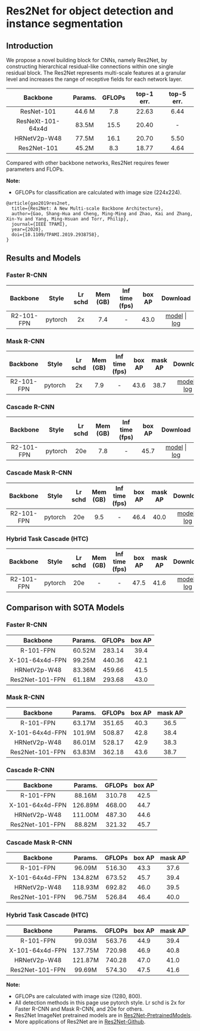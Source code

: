 # Res2Net for object detection and instance segmentation

## Introduction

We propose a novel building block for CNNs, namely Res2Net, by constructing hierarchical residual-like connections within one single residual block. The Res2Net represents multi-scale features at a granular level and increases the range of receptive fields for each network layer.

|    Backbone     |Params. | GFLOPs  | top-1 err. | top-5 err. |
| :-------------: |:----:  | :-----: | :--------: | :--------: |
| ResNet-101      |44.6 M  | 7.8     |  22.63     |  6.44      |
| ResNeXt-101-64x4d |83.5M | 15.5    |  20.40     |  -         |
| HRNetV2p-W48    | 77.5M  | 16.1    |  20.70     |  5.50      |
| Res2Net-101     | 45.2M  | 8.3     |  18.77     |  4.64      |

Compared with other backbone networks, Res2Net requires fewer parameters and FLOPs.

**Note:**
- GFLOPs for classification are calculated with image size (224x224).

```
@article{gao2019res2net,
  title={Res2Net: A New Multi-scale Backbone Architecture},
  author={Gao, Shang-Hua and Cheng, Ming-Ming and Zhao, Kai and Zhang, Xin-Yu and Yang, Ming-Hsuan and Torr, Philip},
  journal={IEEE TPAMI},
  year={2020},
  doi={10.1109/TPAMI.2019.2938758},
}
```
## Results and Models
### Faster R-CNN
|    Backbone     |  Style  | Lr schd | Mem (GB) | Inf time (fps) | box AP | Download |
| :-------------: | :-----: | :-----: | :------: | :------------: | :----: | :------: |
|R2-101-FPN	      | pytorch	|   2x	  |   7.4	   |   -	          |  43.0	 |[model](https://open-mmlab.s3.ap-northeast-2.amazonaws.com/mmdetection/v2.0/res2net/faster_rcnn_r2_101_fpn_2x_coco/faster_rcnn_r2_101_fpn_2x_coco-175f1da6.pth) &#124; [log](https://open-mmlab.s3.ap-northeast-2.amazonaws.com/mmdetection/v2.0/res2net/faster_rcnn_r2_101_fpn_2x_coco/faster_rcnn_r2_101_fpn_2x_coco_20200514_231734.log.json) |
### Mask R-CNN
|    Backbone     |  Style  | Lr schd | Mem (GB) | Inf time (fps) | box AP | mask AP | Download |
| :-------------: | :-----: | :-----: | :------: | :------------: | :----: | :-----: | :------: |
|R2-101-FPN	      | pytorch	|    2x	  |   7.9	   |      -	        |   43.6 |	38.7	 |[model](https://open-mmlab.s3.ap-northeast-2.amazonaws.com/mmdetection/v2.0/res2net/mask_rcnn_r2_101_fpn_2x_coco/mask_rcnn_r2_101_fpn_2x_coco-17f061e8.pth) &#124; [log](https://open-mmlab.s3.ap-northeast-2.amazonaws.com/mmdetection/v2.0/res2net/mask_rcnn_r2_101_fpn_2x_coco/mask_rcnn_r2_101_fpn_2x_coco_20200515_002413.log.json) |
### Cascade R-CNN
|    Backbone     |  Style  | Lr schd | Mem (GB) | Inf time (fps) | box AP | Download |
| :-------------: | :-----: | :-----: | :------: | :------------: | :----: | :------: |
|R2-101-FPN	      | pytorch	|   20e	  |   7.8	   |      -	        |  45.7  |[model](https://open-mmlab.s3.ap-northeast-2.amazonaws.com/mmdetection/v2.0/res2net/cascade_rcnn_r2_101_fpn_20e_coco/cascade_rcnn_r2_101_fpn_20e_coco-f4b7b7db.pth) &#124; [log](https://open-mmlab.s3.ap-northeast-2.amazonaws.com/mmdetection/v2.0/res2net/cascade_rcnn_r2_101_fpn_20e_coco/cascade_rcnn_r2_101_fpn_20e_coco_20200515_091644.log.json) |
### Cascade Mask R-CNN
|    Backbone     |  Style  | Lr schd | Mem (GB) | Inf time (fps) | box AP | mask AP | Download |
| :-------------: | :-----: | :-----: | :------: | :------------: | :----: | :-----: | :------: |
R2-101-FPN	      | pytorch	|  20e	  |    9.5	 |      -	        |  46.4	 |  40.0	 |[model](https://open-mmlab.s3.ap-northeast-2.amazonaws.com/mmdetection/v2.0/res2net/cascade_mask_rcnn_r2_101_fpn_20e_coco/cascade_mask_rcnn_r2_101_fpn_20e_coco-8a7b41e1.pth) &#124; [log](https://open-mmlab.s3.ap-northeast-2.amazonaws.com/mmdetection/v2.0/res2net/cascade_mask_rcnn_r2_101_fpn_20e_coco/cascade_mask_rcnn_r2_101_fpn_20e_coco_20200515_091645.log.json) |
### Hybrid Task Cascade (HTC)
|    Backbone     |  Style  | Lr schd | Mem (GB) | Inf time (fps) | box AP | mask AP | Download |
| :-------------: | :-----: | :-----: | :------: | :------------: | :----: | :-----: | :------: |
| R2-101-FPN	    | pytorch	|   20e	  |    -	   |      -	        |  47.5  |	41.6	 | [model](https://open-mmlab.s3.ap-northeast-2.amazonaws.com/mmdetection/v2.0/res2net/htc_r2_101_fpn_20e_coco/htc_r2_101_fpn_20e_coco-3a8d2112.pth) &#124; [log](https://open-mmlab.s3.ap-northeast-2.amazonaws.com/mmdetection/v2.0/res2net/htc_r2_101_fpn_20e_coco/htc_r2_101_fpn_20e_coco_20200515_150029.log.json) |


## Comparison with SOTA Models

### Faster R-CNN

|    Backbone     | Params. | GFLOPs | box AP |
| :-------------: | :----:  | :----: | :----: |
| R-101-FPN       | 60.52M  | 283.14 |  39.4  |
| X-101-64x4d-FPN | 99.25M  | 440.36 |  42.1  |
| HRNetV2p-W48    | 83.36M  | 459.66 |  41.5  |
| Res2Net-101-FPN | 61.18M  | 293.68 |  43.0  |

### Mask R-CNN
|    Backbone     | Params. | GFLOPs | box AP | mask AP |
| :-------------: | :----:  | :----: | :----: | :----:  |
| R-101-FPN       | 63.17M  | 351.65 |  40.3  |  36.5   |
| X-101-64x4d-FPN | 101.9M  | 508.87 |  42.8  |  38.4   |
| HRNetV2p-W48    | 86.01M  | 528.17 |  42.9  |  38.3   |
| Res2Net-101-FPN | 63.83M  | 362.18 |  43.6  |  38.7   |


### Cascade R-CNN

|    Backbone     | Params. | GFLOPs | box AP |
| :-------------: | :----:  | :----: | :----: |
| R-101-FPN       | 88.16M  | 310.78 |  42.5  |
| X-101-64x4d-FPN | 126.89M | 468.00 |  44.7  |
| HRNetV2p-W48    | 111.00M | 487.30 |  44.6  |
| Res2Net-101-FPN | 88.82M  | 321.32 |  45.7  |


### Cascade Mask R-CNN

|    Backbone     | Params.  | GFLOPs | box AP | mask AP |
| :-------------: | :----:   | :----: | :----: | :----:  |
| R-101-FPN       | 96.09M   | 516.30 |  43.3  |  37.6   |
| X-101-64x4d-FPN | 134.82M  | 673.52 |  45.7  |  39.4   |
| HRNetV2p-W48    | 118.93M  | 692.82 |  46.0  |  39.5   |
| Res2Net-101-FPN | 96.75M   | 526.84 |  46.4	 |  40.0   |

### Hybrid Task Cascade (HTC)

|    Backbone     | Params.  | GFLOPs | box AP | mask AP |
| :-------------: | :-----:  | :----: | :----: | :----:  |
| R-101-FPN       | 99.03M   | 563.76 |  44.9  |  39.4   |
| X-101-64x4d-FPN | 137.75M  | 720.98 |  46.9  |  40.8   |
| HRNetV2p-W48    | 121.87M  | 740.28 |  47.0  |  41.0   |
| Res2Net-101-FPN | 99.69M   | 574.30 |  47.5  |	41.6	 |

**Note:**

- GFLOPs are calculated with image size (1280, 800).
- All detection methods in this page use pytorch style. Lr schd is 2x for Faster R-CNN and Mask R-CNN, and 20e for others.
- Res2Net ImageNet pretrained models are in [Res2Net-PretrainedModels](https://github.com/Res2Net/Res2Net-PretrainedModels).
- More applications of Res2Net are in [Res2Net-Github](https://github.com/Res2Net/).
